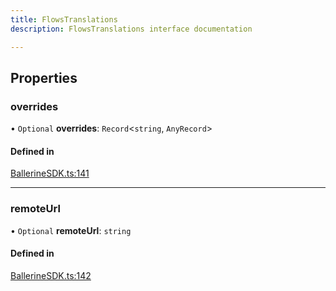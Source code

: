 ```yaml
---
title: FlowsTranslations
description: FlowsTranslations interface documentation

---
```


## Properties

### overrides

• `Optional` **overrides**: `Record`<`string`, `AnyRecord`\>

#### Defined in

[BallerineSDK.ts:141](https://github.com/ballerine-io/ballerine/blob/dev/sdks/web-ui-sdk/src/types/BallerineSDK.ts#L141)

---

### remoteUrl

• `Optional` **remoteUrl**: `string`

#### Defined in

[BallerineSDK.ts:142](https://github.com/ballerine-io/ballerine/blob/dev/sdks/web-ui-sdk/src/types/BallerineSDK.ts#L142)
